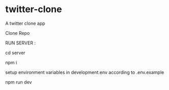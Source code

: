 # twitter-clone
A twitter clone app

Clone Repo

RUN SERVER : 

cd server

npm i

setup environment variables in development.env according to .env.example

npm run dev



